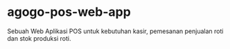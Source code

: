 # agogo-pos-web-app
Sebuah Web Aplikasi POS untuk kebutuhan kasir, pemesanan penjualan roti dan stok produksi roti.
